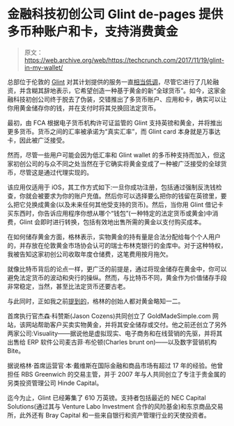 # 金融科技初创公司 Glint de-pages 提供多币种账户和卡，支持消费黄金 

> 原文：<https://web.archive.org/web/https://techcrunch.com/2017/11/19/glint-in-my-wallet/>

总部位于伦敦的 [Glint](https://web.archive.org/web/20221207061213/https://glintpay.com/) 对其计划提供的服务一直[相当低调](https://web.archive.org/web/20221207061213/https://beta.techcrunch.com/2017/08/10/glint/)，尽管它进行了几轮融资，并含糊其辞地表示，它希望创造一种基于黄金的新“全球货币”。如今，这家金融科技初创公司终于脱去了伪装，交错推出了多货币账户、应用和卡，确实可以让你用黄金储存你的钱，并在支付时将其兑换回法定货币。

最初，由 FCA 根据电子货币机构许可证监管的 Glint 支持英镑和黄金，并将推出更多货币。货币之间的汇率被承诺为“真实汇率”，而 Glint card 本身就是万事达卡，因此被广泛接受。

然而，尽管一些用户可能会因为低汇率和 Glint wallet 的多币种支持而加入，但这家初创公司的与众不同之处当然在于它确实将黄金变成了一种被广泛接受的全球货币，尽管这是通过代理实现的。

该应用仅适用于 iOS，其工作方式如下:一旦你成功注册，包括通过强制反洗钱检查，你就会被要求为你的账户充值。然后你可以选择要么把你的钱留在英镑里，要么把它兑换成黄金(以及未来任何其他受支持的货币)。然后，当你用 Glint 借记卡买东西时，你告诉应用程序你想从哪个“钱包”(一种特定的法定货币或黄金)中消费，Glint 会即时进行转换，包括有效地出售所需的黄金以支付购买成本。

在如何储存黄金方面，格林表示，实物黄金的持有量是合法分配给每个个人用户的，并存放在伦敦黄金市场协会认可的瑞士布林克银行的金库中。对于这种特权，我被告知这家初创公司收取年度仓储费，这笔费用按月拖欠。

就像比特币背后的论点一样，更广泛的前提是，通过将现金储存在黄金中，你可以避免法定货币的波动和央行的操纵。然而，与比特币不同，黄金作为价值储存手段非常稳定，当然，甚至比法定货币还要古老。

与此同时，正如我之前[提到的](https://web.archive.org/web/20221207061213/https://beta.techcrunch.com/2017/08/10/glint/)，格林的创始人都对黄金略知一二。

首席执行官杰森·科赞斯(Jason Cozens)共同创立了 GoldMadeSimple.com 网站，该网站帮助客户买卖实物黄金，并将其安全储存或交付。他之前还创立了另外两家公司:Visuality——据说他是虚拟现实、电子商务和在线营销的先驱，并将其出售给 ERP 软件公司麦古菲·布伦顿(Charles brunt on)——以及数字营销机构 Bite。

据说格林·首席运营官·本·戴维斯在国际金融和商品市场有超过 17 年的经验。他曾担任 RBS Greenwich 的交易主管，并于 2007 年与人共同创立了专注于贵金属的另类投资管理公司 Hinde Capital。

迄今为止，Glint 已经筹集了 610 万英镑。支持者包括最近的 NEC Capital Solutions(通过其与 Venture Labo Investment 合作的风险基金)和东京商品交易所，此外还有 Bray Capital 和一些来自银行和资产管理行业的天使投资者。
